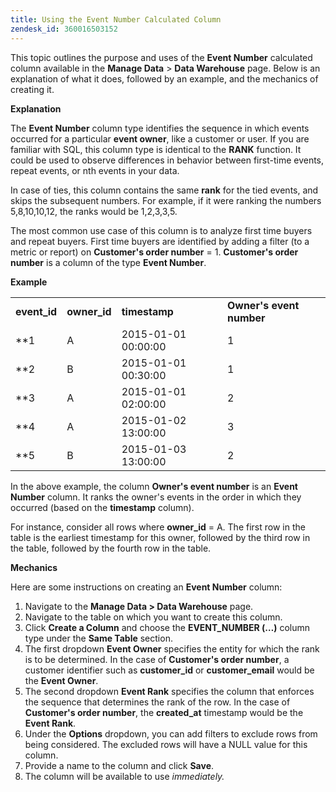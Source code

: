 ```yaml
---
title: Using the Event Number Calculated Column
zendesk_id: 360016503152
---
```


This topic outlines the purpose and uses of the **Event Number** calculated column available in the **Manage Data** > **Data Warehouse** page. Below is an explanation of what it does, followed by an example, and the mechanics of creating it.

**Explanation**

The **Event Number** column type identifies the sequence in which events occurred for a particular **event owner**, like a customer or user. If you are familiar with SQL, this column type is identical to the **RANK** function. It could be used to observe differences in behavior between first-time events, repeat events, or nth events in your data.

In case of ties, this column contains the same **rank** for the tied events, and skips the subsequent numbers. For example, if it were ranking the numbers 5,8,10,10,12, the ranks would be 1,2,3,3,5.

The most common use case of this column is to analyze first time buyers and repeat buyers. First time buyers are identified by adding a filter (to a metric or report) on **Customer's order number** = 1. **Customer's order number** is a column of the type **Event Number**.

**Example**

|||||
|--- |--- |--- |--- |
|**event_id**|**owner_id**|**timestamp**|**Owner's event number**|
|**1|A|2015-01-01 00:00:00|1|
|**2|B|2015-01-01 00:30:00|1|
|**3|A|2015-01-01 02:00:00|2|
|**4|A|2015-01-02 13:00:00|3|
|**5|B|2015-01-03 13:00:00|2|

<!--<table style="height: 173px;" width="734">
<tbody>
<tr>
<td style="width: 113px;">
<p>**event_id** </p>
</td>
<td style="width: 122px;">
<p>**owner_id** </p>
</td>
<td style="width: 232px;">
<p>**timestamp** </p>
</td>
<td style="width: 254px;">
<p>**Owner's event number** </p>
</td>
</tr>
<tr>
<td style="width: 113px;">
<p>**1** </p>
</td>
<td style="width: 122px;">
<p>A </p>
</td>
<td style="width: 232px;">
<p>2015-01-01 00:00:00 </p>
</td>
<td style="width: 254px;">
<p>1 </p>
</td>
</tr>
<tr>
<td style="width: 113px;">
<p>**2** </p>
</td>
<td style="width: 122px;">
<p>B </p>
</td>
<td style="width: 232px;">
<p>2015-01-01 00:30:00 </p>
</td>
<td style="width: 254px;">
<p>1 </p>
</td>
</tr>
<tr>
<td style="width: 113px;">
<p>**3** </p>
</td>
<td style="width: 122px;">
<p>A </p>
</td>
<td style="width: 232px;">
<p>2015-01-01 02:00:00 </p>
</td>
<td style="width: 254px;">
<p>2 </p>
</td>
</tr>
<tr>
<td style="width: 113px;">
<p>**4** </p>
</td>
<td style="width: 122px;">
<p>A </p>
</td>
<td style="width: 232px;">
<p>2015-01-02 13:00:00 </p>
</td>
<td style="width: 254px;">
<p>3 </p>
</td>
</tr>
<tr>
<td style="width: 113px;">
<p>**5** </p>
</td>
<td style="width: 122px;">
<p>B </p>
</td>
<td style="width: 232px;">
<p>2015-01-03 13:00:00 </p>
</td>
<td style="width: 254px;">
<p>2 </p>
</td>
</tr>
</tbody>
</table>-->

In the above example, the column **Owner's event number** is an **Event Number** column. It ranks the owner's events in the order in which they occurred (based on the **timestamp** column).

For instance, consider all rows where **owner_id** = A. The first row in the table is the earliest timestamp for this owner, followed by the third row in the table, followed by the fourth row in the table.

**Mechanics**

Here are some instructions on creating an **Event Number** column:

1. Navigate to the **Manage Data > Data Warehouse** page.
1. Navigate to the table on which you want to create this column.
1. Click **Create a Column** and choose the **EVENT_NUMBER (…)** column type under the **Same Table** section.
1. The first dropdown **Event Owner** specifies the entity for which the rank is to be determined. In the case of **Customer's order number**, a customer identifier such as **customer_id** or **customer_email** would be the **Event Owner**.
1. The second dropdown **Event Rank** specifies the column that enforces the sequence that determines the rank of the row. In the case of **Customer's order number**, the **created_at** timestamp would be the **Event Rank**.
1. Under the **Options** dropdown, you can add filters to exclude rows from being considered. The excluded rows will have a NULL value for this column.
1. Provide a name to the column and click **Save**.
1. The column will be available to use _immediately._
